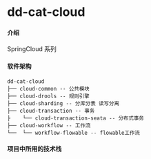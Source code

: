 # dd-cat-cloud

#### 介绍

SpringCloud 系列

#### 软件架构

```
dd-cat-cloud
├── cloud-common -- 公共模块
├── cloud-drools -- 规则引擎
├── cloud-sharding -- 分库分表 读写分离
├── cloud-transaction -- 事务
├    └── cloud-transaction-seata -- 分布式事务
├── cloud-workflow -- 工作流
└──  └── workflow-flowable -- flowable工作流
```

#### 项目中所用的技术栈
